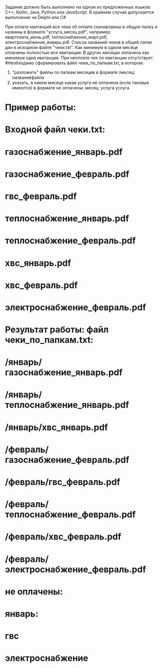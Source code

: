 Задание должно быть выполнено на одном из предложенных языков: C++, Kotlin, Java, Python или JavaScript. В крайнем случае допускается выполнение на Delphi или C#

При оплате квитанций все чеки об оплате сканированы в общую папку и названы в формате "услуга_месяц.pdf", например: квартплата_июнь.pdf, теплоснабжение_март.pdf, электроснабжение_январь.pdf.
Список названий чеков в общей папке дан в исходном файле "чеки.txt".
Как минимум в одном месяце оплачены полностью все квитанции. В других месяцах оплачена как минимум одна квитанция. При неоплате чек по квитанции отсутствует.
#Необходимо сформировать файл чеки_по_папкам.txt, в котором:
1. "разложить" файлы по папкам месяцев в формате /месяц/названиефайла
2. указать, в каком месяце какая услуга не оплачена (если таковые имеются) в формате
не оплачены:
месяц:
услуга
услуга


# Пример работы:
# Входной файл чеки.txt:
# газоснабжение_январь.pdf
# газоснабжение_февраль.pdf
# гвс_февраль.pdf
# теплоснабжение_январь.pdf
# теплоснабжение_февраль.pdf
# xвс_январь.pdf
# xвс_февраль.pdf
# электроснабжение_февраль.pdf

# Результат работы: файл чеки_по_папкам.txt:
# /январь/газоснабжение_январь.pdf
# /январь/теплоснабжение_январь.pdf
# /январь/xвс_январь.pdf
# /февраль/газоснабжение_февраль.pdf
# /февраль/гвс_февраль.pdf
# /февраль/теплоснабжение_февраль.pdf
# /февраль/xвс_февраль.pdf
# /февраль/электроснабжение_февраль.pdf
# не оплачены:
# январь:
# гвс
# электроснабжение
